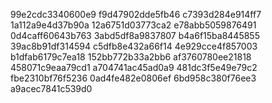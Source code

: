 99e2cdc3340600e9
f9d47902dde5fb46
c7393d284e914ff7
1a112a9e4d37b90a
12a6751d03773ca2
e78abb5059876491
0d4caff60643b763
3abd5df8a9837807
b4a6f15ba8445855
39ac8b91df314594
c5dfb8e432a66f14
4e929cce4f857003
b1dfab6179c7ea18
152bb772b33a2bb6
af3760780ee21818
458071c9eaa79cd1
a704741ac45ad0a9
481dc3f5e49e79c2
fbe2310bf76f5236
0ad4fe482e0806ef
6bd958c380f76ee3
a9acec7841c539d0
